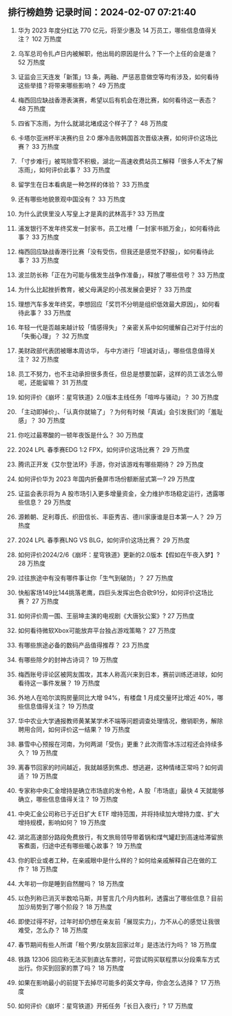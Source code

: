
## 排行榜趋势 记录时间：2024-02-07 07:21:40
  
  1. 华为 2023 年度分红达 770 亿元，将至少惠及 14 万员工，哪些信息值得关注？ 102 万热度
    
  2. 乌军总司令扎卢日内被解职，他出局的原因是什么？下一个上任的会是谁？ 52 万热度
    
  3. 证监会三天连发「新策」13 条，两融、严惩恶意做空等均有涉及，如何看待这些举措？将带来哪些影响？ 49 万热度
    
  4. 梅西回应缺战香港表演赛，希望以后有机会在港比赛，如何看待这一表态？ 48 万热度
    
  5. 四省下冻雨，为什么就湖北堵成这个样子了？ 48 万热度
    
  6. 卡塔尔亚洲杯半决赛约旦 2:0 爆冷击败韩国首次晋级决赛，如何评价这场比赛？ 33 万热度
    
  7. 「寸步难行」被骂除雪不积极，湖北一高速收费站员工解释「很多人不太了解冻雨」，如何评价此事？ 33 万热度
    
  8. 留学生在日本看病是一种怎样的体验？ 33 万热度
    
  9. 还有哪些地貌景观中国没有？ 33 万热度
    
  10. 为什么武侠里没人写皇上才是真的武林高手? 33 万热度
    
  11. 浦发银行不发年终奖发一封家书，员工吐槽「一封家书抵万金」，如何看待此事？ 33 万热度
    
  12. 梅西回应缺战香港行比赛「没有受伤，但我还是感觉不舒服」，如何看待此事？ 33 万热度
    
  13. 波兰防长称「正在为可能与俄发生战争作准备」，释放了哪些信号？ 33 万热度
    
  14. 为什么比起挫折教育，被父母满足的小孩发展会更好？ 33 万热度
    
  15. 理想汽车多发年终奖，李想回应「奖罚不分明是组织低效最大原因」，如何看待此事？ 33 万热度
    
  16. 年轻一代是否越来越计较「情感得失」？亲密关系中如何缓解自己对于付出的「失衡心理」？ 32 万热度
    
  17. 美财政部代表团被曝本周访华， 与中方进行「坦诚对话」，哪些信息值得关注？ 32 万热度
    
  18. 员工不努力，也不主动承担很多责任，但总是想要加薪，这样的员工该怎么带呢，还能留嘛？ 31 万热度
    
  19. 如何评价《崩坏：星穹铁道》2.0版本主线任务「喧哗与骚动」？ 30 万热度
    
  20. 「主动即掉价」、「认真你就输了」？为何有时候「真诚」会引发我们的「羞耻感」？ 30 万热度
    
  21. 你吃过最寒酸的一顿年夜饭是什么？ 30 万热度
    
  22. 2024 LPL 春季赛EDG 1:2 FPX，如何评价这场比赛？ 29 万热度
    
  23. 腾讯正开发《艾尔登法环》手游，你对该游戏有哪些期待？ 29 万热度
    
  24. 如何评价华为 2023 年国内折叠屏市场份额断层式第一? 29 万热度
    
  25. 证监会表示将为 A 股市场引入更多增量资金，全力维护市场稳定运行，透露哪些信息？ 29 万热度
    
  26. 源赖朝、足利尊氏、织田信长、丰臣秀吉、德川家康谁是日本第一人？ 29 万热度
    
  27. 2024 LPL 春季赛LNG VS BLG，如何评价这场比赛？ 29 万热度
    
  28. 如何评价2024/2/6《崩坏：星穹铁道》更新的2.0版本【假如在午夜入梦】? 28 万热度
    
  29. 过往旅途中有没有哪件事让你「生气到破防」？ 27 万热度
    
  30. 快船客场149比144挑落老鹰，四巨头发挥出色合砍91分，如何评价这场比赛？ 27 万热度
    
  31. 如何评价周一围、王丽坤主演的电视剧《大唐狄公案》? 27 万热度
    
  32. 如何看待微软Xbox可能放弃平台独占游戏策略？ 27 万热度
    
  33. 有哪些旅途必备的数码产品值得推荐？ 23 万热度
    
  34. 有哪些除夕的封神古诗词？ 19 万热度
    
  35. 梅西账号评论区被网友围攻，其本人称高兴来到日本，赛前训练还进球，如何看待这一事件发展？ 19 万热度
    
  36. 外地人在哈尔滨购房量同比大增 94%，有楼盘 1 月成交量环比增近 40%，哪些信息值得关注？ 19 万热度
    
  37. 华中农业大学通报教师黄某某学术不端等问题调查处理情况，撤销职务，解除聘用合同，如何评价这一结果？ 19 万热度
    
  38. 暴雪中心预报在河南，为何两湖「受伤」更重？此次雨雪冰冻过程还会持续多久？ 19 万热度
    
  39. 离春节回家的时间越近，我就越感到焦虑、想逃避，这种情绪正常吗？如何调适？ 19 万热度
    
  40. 专家称中央汇金增持是确立市场底的发令枪，A 股「市场底」最快 4 天就能够确立，哪些信息值得关注？ 19 万热度
    
  41. 中央汇金公司称已于近日扩大 ETF 增持范围，并将持续加大增持力度、扩大增持规模，影响如何？ 19 万热度
    
  42. 湖北高速部分路段免费放行，有文旅局领导带着锅和煤气罐赶到高速给滞留旅客煮面，归途中还有哪些暖心故事？ 19 万热度
    
  43. 你的职业或者工种，在亲戚眼中是什么样的？如何给亲戚解释自己在做的工作？ 18 万热度
    
  44. 大年初一你是睡到自然醒吗？ 18 万热度
    
  45. 以色列称已消灭半数哈马斯，并誓言几个月内胜利，透露出了哪些信息？目前加沙局势到了哪个阶段？ 18 万热度
    
  46. 即使过得不好，过年时却仍想在亲友前「展现实力」，力不从心的感觉让我很难受，怎么办？ 18 万热度
    
  47. 春节期间有些人所谓「租个男/女朋友回家过年」是违法行为吗？ 18 万热度
    
  48. 铁路 12306 回应称无法买到直达车票时，可尝试购买联程票以分段乘车方式出行。你买到回家的票了吗？ 18 万热度
    
  49. 如果在影响最小的前提下去掉尽可能多的英文字母，你会怎么选择？ 17 万热度
    
  50. 如何评价《崩坏：星穹铁道》开拓任务「长日入夜行」? 17 万热度
    